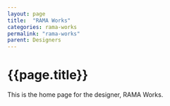 ```yaml
---
layout: page
title:  "RAMA Works"
categories: rama-works
permalink: "rama-works"
parent: Designers
---
```

# {{page.title}}

This is the home page for the designer, RAMA Works.

